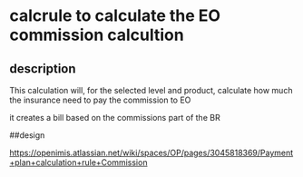 # calcrule to calculate the EO commission calcultion

## description

This calculation will, for the selected level and product, calculate how much the insurance need to pay the commission to EO

it creates a bill based on the commissions part of the BR 

##design 

https://openimis.atlassian.net/wiki/spaces/OP/pages/3045818369/Payment+plan+calculation+rule+Commission
